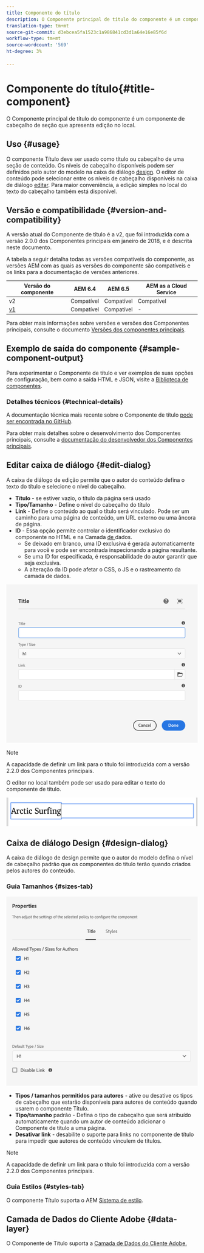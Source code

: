 ```yaml
---
title: Componente do título
description: O Componente principal de título do componente é um componente de cabeçalho de seção que apresenta edição no local.
translation-type: tm+mt
source-git-commit: d3ebcea5fa1523c1a986841cd3d1a64e16e85f6d
workflow-type: tm+mt
source-wordcount: '569'
ht-degree: 3%

---
```



# Componente do título{#title-component}

O Componente principal de título do componente é um componente de cabeçalho de seção que apresenta edição no local.

## Uso {#usage}

O componente Título deve ser usado como título ou cabeçalho de uma seção de conteúdo. Os níveis de cabeçalho disponíveis podem ser definidos pelo autor do modelo na caixa de diálogo [design](#design-dialog). O editor de conteúdo pode selecionar entre os níveis de cabeçalho disponíveis na caixa de diálogo [editar](#edit-dialog). Para maior conveniência, a edição simples no local do texto do cabeçalho também está disponível.

## Versão e compatibilidade {#version-and-compatibility}

A versão atual do Componente de título é a v2, que foi introduzida com a versão 2.0.0 dos Componentes principais em janeiro de 2018, e é descrita neste documento.

A tabela a seguir detalha todas as versões compatíveis do componente, as versões AEM com as quais as versões do componente são compatíveis e os links para a documentação de versões anteriores.

| Versão do componente | AEM 6.4 | AEM 6.5 | AEM as a Cloud Service |
|---|---|---|---|
| v2 | Compatível | Compatível | Compatível |
| [v1](v1/title-v1.md) | Compatível | Compatível | - |

Para obter mais informações sobre versões e versões dos Componentes principais, consulte o documento [Versões dos componentes principais](/help/versions.md).

## Exemplo de saída do componente {#sample-component-output}

Para experimentar o Componente de título e ver exemplos de suas opções de configuração, bem como a saída HTML e JSON, visite a [Biblioteca de componentes](https://adobe.com/go/aem_cmp_library_title).

### Detalhes técnicos {#technical-details}

A documentação técnica mais recente sobre o Componente de título [pode ser encontrada no GitHub](https://adobe.com/go/aem_cmp_tech_title_v2).

Para obter mais detalhes sobre o desenvolvimento dos Componentes principais, consulte a [documentação do desenvolvedor dos Componentes principais](/help/developing/overview.md).

## Editar caixa de diálogo {#edit-dialog}

A caixa de diálogo de edição permite que o autor do conteúdo defina o texto do título e selecione o nível do cabeçalho.

* **Título**  - se estiver vazio, o título da página será usado
* **Tipo/Tamanho**  - Define o nível do cabeçalho do título
* **Link**  - Define o conteúdo ao qual o título será vinculado. Pode ser um caminho para uma página de conteúdo, um URL externo ou uma âncora de página.
* **ID**  - Essa opção permite controlar o identificador exclusivo do componente no HTML e na Camada [ de ](/help/developing/data-layer/overview.md)dados.
   * Se deixado em branco, uma ID exclusiva é gerada automaticamente para você e pode ser encontrada inspecionando a página resultante.
   * Se uma ID for especificada, é responsabilidade do autor garantir que seja exclusiva.
   * A alteração da ID pode afetar o CSS, o JS e o rastreamento da camada de dados.

![Caixa de diálogo de edição do componente Título](/help/assets/title-edit.png)

>[!NOTE]
>
>A capacidade de definir um link para o título foi introduzida com a versão 2.2.0 dos Componentes principais.

O editor no local também pode ser usado para editar o texto do componente de título.

![Edição no local do componente Título](/help/assets/title-edit-inline.png)

## Caixa de diálogo Design {#design-dialog}

A caixa de diálogo de design permite que o autor do modelo defina o nível de cabeçalho padrão que os componentes do título terão quando criados pelos autores do conteúdo.

### Guia Tamanhos {#sizes-tab}

![Caixa de diálogo de design do Componente de título](/help/assets/title-design.png)

* **Tipos / tamanhos permitidos para autores**  - ative ou desative os tipos de cabeçalho que estarão disponíveis para autores de conteúdo quando usarem o componente Título.
* **Tipo/tamanho** padrão - Defina o tipo de cabeçalho que será atribuído automaticamente quando um autor de conteúdo adicionar o Componente de título a uma página.
* **Desativar link** - desabilite o suporte para links no componente de título para impedir que autores de conteúdo vinculem de títulos.

>[!NOTE]
>
>A capacidade de definir um link para o título foi introduzida com a versão 2.2.0 dos Componentes principais.

### Guia Estilos {#styles-tab}

O componente Título suporta o AEM [Sistema de estilo](/help/get-started/authoring.md#component-styling).

## Camada de Dados do Cliente Adobe {#data-layer}

O Componente de Título suporta a [Camada de Dados do Cliente Adobe.](/help/developing/data-layer/overview.md)
